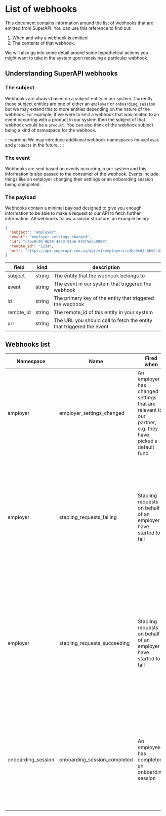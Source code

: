 # List of webhooks

This document contains information around the list of webhooks that are emitted from SuperAPI. You can use this reference to find out:

1. When and why a webhook is emitted
2. The contents of that webhook.

We will also go into some detail around some hypothetical actions you might want to take in the system upon receiving a particular webhook.

## Understanding SuperAPI webhooks

### The subject

Webhooks are always based on a subject entity in our system. Currently these subject entities are one of either an `employer` or `onboarding_session` but we may extend this to more entities depending on the nature of the webhook. For example, if we were to emit a webhook that was related to an event occurring with a product in our system then the subject of that webhook would be a `product`. You can also think of the webhook subject being a kind of namespace for the webhook.

::: warning
We may introduce additional webhook namespaces for `employee` and `products` in the future.
:::

### The event

Webhooks are sent based on events occurring in our system and this information is also passed to the consumer of the webhook. Events include things like an employer changing their settings or an onboarding session being completed.

### The payload

Webhooks contain a minimal payload designed to give you enough information to be able to make a request to our API to fetch further information. All webhooks follow a similar structure, an example being:

```json
{
  "subject": "employer",
  "event": "employer_settings_changed",
  "id": "c2bc0c04-6b98-4333-91a6-919f5ebc9000",
  "remote_id": "1234",
  "url": "https://api.superapi.com.au/api/v1/employers/c2bc0c04-6b98-4333-91a6-919f5ebc9000"
}
```

| field     | kind   | description                                                          |
| --------- | ------ | -------------------------------------------------------------------- |
| subject   | string | The entity that the webhook belongs to                               |
| event     | string | The event in our system that triggered the webhook                   |
| id        | string | The primary key of the entity that triggered the webhook             |
| remote_id | string | The remote_id of this entity in your system                          |
| url       | string | The URL you should call to fetch the entity that triggered the event |

## Webhooks list

| Namespace          | Name                         | Fired when                                                                                              | Response actions                                                                                                                                                                                                                                                |
| ------------------ | ---------------------------- | ------------------------------------------------------------------------------------------------------- | --------------------------------------------------------------------------------------------------------------------------------------------------------------------------------------------------------------------------------------------------------------- |
| employer           | employer_settings_changed    | An employer has changed settings that are relevant to our partner, e.g. they have picked a default fund | You should fetch the employer object from SuperAPI and check if it is now correctly configured to allow onboarding sessions to be created.                                                                                                                      |
| employer           | stapling_requests_failing    | Stapling requests on behalf of an employer have started to fail                                         | Fired when we attempt to staple an employee to discover their current fund. The desired outcome here would be to notify the employer that they need to reconfigure access in the RAM portal. Only fired once when we cross over into the failure state          |
| employer           | stapling_requests_succeeding | Stapling requests on behalf of an employer have started to fail                                         | Fired when an employer that was previously failing to send stapling requests has fixed the permission issue and stapling requests are working correctly again. Can be used for possible cleanup in your system (i.e. removing a banner indicating the failures) |
| onboarding_session | onboarding_session_completed | An employee has completed an onboarding session                                                         | This is fired only when all required details have been collected from the user (e.g. for superannuation selection, a fund USI, ABN, member number and generated PDFs will be present in the payload)                                                            |
